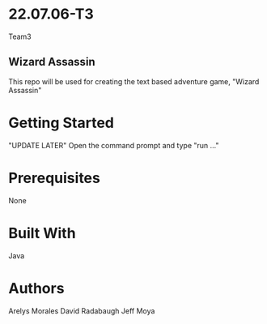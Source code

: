 # 22.07.06-T3
Team3

## Wizard Assassin ##
This repo will be used for creating the text based adventure game, "Wizard Assassin"

# Getting Started #
"UPDATE LATER"
Open the command prompt and type "run ..."

# Prerequisites #
None

# Built With #
Java

# Authors #
Arelys Morales
David Radabaugh
Jeff Moya

